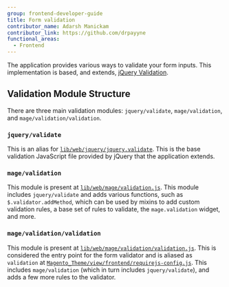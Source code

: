 ```yaml
---
group: frontend-developer-guide
title: Form validation
contributor_name: Adarsh Manickam
contributor_link: https://github.com/drpayyne
functional_areas:
  - Frontend
---
```


The application provides various ways to validate your form inputs. This implementation is based, and extends, [jQuery Validation](https://jqueryvalidation.org/documentation).

## Validation Module Structure

There are three main validation modules: `jquery/validate`, `mage/validation`, and `mage/validation/validation`.

### `jquery/validate`

This is an alias for [`lib/web/jquery/jquery.validate`](https://github.com/magento/magento2/blob/2.4/lib/web/jquery/jquery.validate.js). This is the base validation JavaScript file provided by jQuery that the application extends.

### `mage/validation`

This module is present at [`lib/web/mage/validation.js`](https://github.com/magento/magento2/blob/2.4/lib/web/mage/validation.js). This module includes `jquery/validate` and adds various functions, such as `$.validator.addMethod`, which can be used by mixins to add custom validation rules, a base set of rules to validate, the `mage.validation` widget, and more.

### `mage/validation/validation`

This module is present at [`lib/web/mage/validation/validation.js`](https://github.com/magento/magento2/blob/2.4/lib/web/mage/validation/validation.js). This is considered the entry point for the form validator and is aliased as `validation` at [`Magento_Theme/view/frontend/requirejs-config.js`](https://github.com/magento/magento2/blob/2.4/app/code/Magento/Theme/view/frontend/requirejs-config.js#L29). This includes `mage/validation` (which in turn includes `jquery/validate`), and adds a few more rules to the validator.
